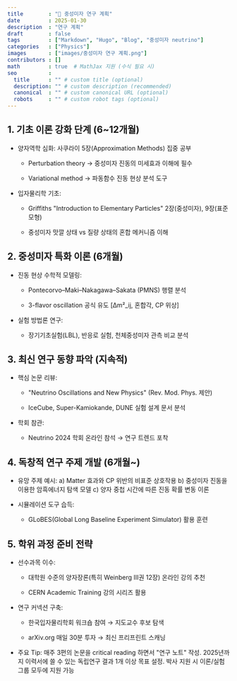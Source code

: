 ```yaml
---
title        : "🚀 중성미자 연구 계획"
date         : 2025-01-30
description  : "연구 계획"
draft        : false
tags         : ["Markdown", "Hugo", "Blog", "중성미자 neutrino"]
categories   : ["Physics"]
images       : ["images/중성미자 연구 계획.png"]
contributors : []
math         : true  # MathJax 지원 (수식 필요 시)
seo          :
  title      : "" # custom title (optional)
  description: "" # custom description (recommended)
  canonical  : "" # custom canonical URL (optional)
  robots     : "" # custom robot tags (optional)
---
```


## 1. 기초 이론 강화 단계 (6~12개월)
- 양자역학 심화: 사쿠라이 5장(Approximation Methods) 집중 공부

  - Perturbation theory → 중성미자 진동의 미세효과 이해에 필수

  - Variational method → 파동함수 진동 현상 분석 도구

- 입자물리학 기초:

  - Griffiths "Introduction to Elementary Particles" 2장(중성미자), 9장(표준모형)

  - 중성미자 맛깔 상태 vs 질량 상태의 혼합 메커니즘 이해

## 2. 중성미자 특화 이론 (6개월)
- 진동 현상 수학적 모델링:

  - Pontecorvo–Maki–Nakagawa–Sakata (PMNS) 행렬 분석

  - 3-flavor oscillation 공식 유도 [Δm²_ij, 혼합각, CP 위상]

- 실험 방법론 연구:

  - 장기기초실험(LBL), 반응로 실험, 천체중성미자 관측 비교 분석

## 3. 최신 연구 동향 파악 (지속적)
- 핵심 논문 리뷰:

  - "Neutrino Oscillations and New Physics" (Rev. Mod. Phys. 제안)

  - IceCube, Super-Kamiokande, DUNE 실험 설계 문서 분석

- 학회 참관:

  - Neutrino 2024 학회 온라인 참석 → 연구 트렌드 포착

## 4. 독창적 연구 주제 개발 (6개월~)
- 유망 주제 예시:
  a) Matter 효과와 CP 위반의 비표준 상호작용
  b) 중성미자 진동을 이용한 암흑에너지 탐색 모델
  c) 양자 중첩 시간에 따른 진동 확률 변동 이론

- 시뮬레이션 도구 습득:

  - GLoBES(Global Long Baseline Experiment Simulator) 활용 훈련

## 5. 학위 과정 준비 전략
- 선수과목 이수:

  - 대학원 수준의 양자장론(특히 Weinberg III권 12장) 온라인 강의 추천

  - CERN Academic Training 강의 시리즈 활용

- 연구 커넥션 구축:

  - 한국입자물리학회 워크숍 참여 → 지도교수 후보 탐색

  - arXiv.org 매일 30분 투자 → 최신 프리프린트 스캐닝

- 주요 Tip: 매주 3편의 논문을 critical reading 하면서 "연구 노트" 작성. 2025년까지 이력서에 쓸 수 있는 독립연구 결과 1개 이상 목표 설정. 박사 지원 시 이론/실험 그룹 모두에 지원 가능
